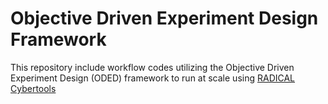 # Objective Driven Experiment Design Framework

This repository include workflow codes utilizing the Objective Driven Experiment Design (ODED) framework to run at scale using [RADICAL Cybertools](https://radical-cybertools.github.io/)
